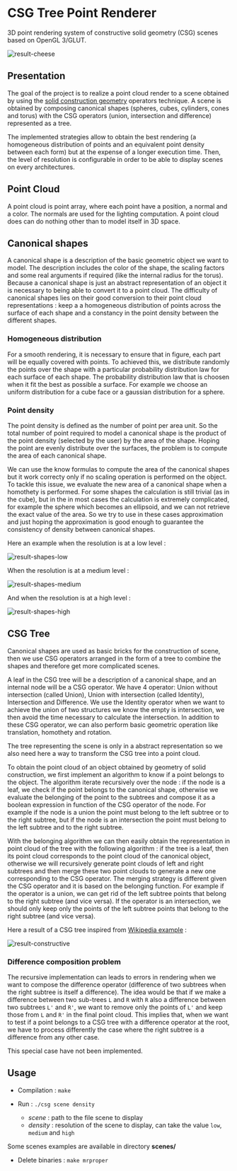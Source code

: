 
# CSG Tree Point Renderer

3D point rendering system of constructive solid geometry (CSG) scenes based on OpenGL 3/GLUT.

![result-cheese](./doc/results/cheese.png)

## Presentation

The goal of the project is to realize a point cloud render to a scene obtained by using the [solid construction geometry](https://en.wikipedia.org/wiki/Constructive_solid_geometry) operators technique.
A scene is obtained by composing canonical shapes (spheres, cubes, cylinders, cones and torus) with the CSG operators (union, intersection and difference) represented as a tree.

The implemented strategies allow to obtain the best rendering (a homogeneous distribution of points and an equivalent point density between each form) but at the expense of a longer execution time.
Then, the level of resolution is configurable in order to be able to display scenes on every architectures.

## Point Cloud

A point cloud is point array, where each point have a position, a normal and a color.
The normals are used for the lighting computation.
A point cloud does can do nothing other than to model itself in 3D space.

## Canonical shapes

A canonical shape is a description of the basic geometric object we want to model.
The description includes the color of the shape, the scaling factors and some real arguments if required (like the internal radius for the torus).
Because a canonical shape is just an abstract representation of an object it is necessary to being able to convert it to a point cloud.
The difficulty of canonical shapes lies on their good conversion to their point cloud representations : keep a a homogeneous distribution of points across the surface of each shape and a constancy in the point density between the different shapes.

### Homogeneous distribution

For a smooth rendering, it is necessary to ensure that in figure, each part will be equally covered with points.
To achieved this, we distribute randomly the points over the shape with a particular probability distribution law for each surface of each shape.
The probability distribution law that is choosen when it fit the best as possible a surface.
For example we choose an uniform distribution for a cube face or a gaussian distribution for a sphere.

### Point density

The point density is defined as the number of point per area unit.
So the total number of point required to model a canonical shape is the product of the point density (selected by the user) by the area of the shape.
Hoping the point are evenly distribute over the surfaces, the problem is to compute the area of each canonical shape.

We can use the know formulas to compute the area of the canonical shapes but it work correcty only if no scaling operation is performed on the object.
To tackle this issue, we evaluate the new area of a canonical shape when a homothety is performed.
For some shapes the calculation is still trivial (as in the cube), but in the in most cases the calculation is extremely complicated, for example the sphere which becomes an ellipsoid, and we can not retrieve the exact value of the area.
So we try to use in these cases approximation and just hoping the approximation is good enough to guarantee the consistency of density between canonical shapes.

Here an example when the resolution is at a low level :

![result-shapes-low](./doc/results/shapes_low.png)

When the resolution is at a medium level :

![result-shapes-medium](./doc/results/shapes_medium.png)

And when the resolution is at a high level :

![result-shapes-high](./doc/results/shapes_high.png)

## CSG Tree

Canonical shapes are used as basic bricks for the construction of scene, then we use CSG operators arranged in the form of a tree to combine the shapes and therefore get more complicated scenes.

A leaf in the CSG tree will be a description of a canonical shape, and an internal node will be a CSG operator.
We have 4 operator: Union without intersection (called Union), Union with intersection (called Identity), Intersection and Difference.
We use the Identity operator when we want to achieve the union of two structures we know the empty is intersection, we then avoid the time necessary to calculate the intersection.
In addition to these CSG operator, we can also perform basic geometric operation like translation, homothety and rotation.

The tree representing the scene is only in a abstract representation so we also need here a way to transform the CSG tree into a point cloud.


To obtain the point cloud of an object obtained by geometry of solid construction, we first implement an algorithm to know if a point belongs to the object.
The algorithm iterate recursively over the node : if the node is a leaf, we check if the point belongs to the canonical shape, otherwise we evaluate the belonging of the point to the subtrees and compose it as a boolean expression in function of the CSG operator of the node.
For example if the node is a union the point must belong to the left subtree or to the right subtree, but if the node is an intersection the point must belong to the left subtree and to the right subtree.


With the belonging algorithm we can then easily obtain the representation in point cloud of the tree with the following algorithm : if the tree is a leaf, then its point cloud corresponds to the point cloud of the canonical object, otherwise we will recursively generate point clouds of left and right subtrees and then merge these two point clouds to generate a new one corresponding to the CSG operator.
The merging strategy is different given the CSG operator and it is based on the belonging function.
For example if the operator is a union, we can get rid of the left subtree points that belong to the right subtree (and vice versa).
If the operator is an intersection, we should only keep only the points of the left subtree points that belong to the right subtree (and vice versa).


Here a result of a CSG tree inspired from [Wikipedia example](https://en.wikipedia.org/wiki/Constructive_solid_geometry#/media/File:Csg_tree.png) :

![result-constructive](./doc/results/constructive.png)


### Difference composition problem

The recursive implementation can leads to errors in rendering when we want to compose the difference operator (difference of two subtrees when the right subtree is itself a difference). 
The idea would be that if we make a difference between two sub-trees `L` and `R` with `R` also a difference between two subtrees `L'` and `R'`, we want to remove only the points of `L'` and keep those from `L` and `R'` in the final point cloud.
This implies that, when we want to test if a point belongs to a CSG tree with a difference operator at the root, we have to process differently the case where the right subtree is a difference from any other case.

This special case have not been implemented.

## Usage

* Compilation : `make`

* Run : `./csg scene density`
	* *scene* : path to the file scene to display
	* *density* : resolution of the scene to display, can take the value `low`, `medium` and `high`

Some scenes examples are available in directory **scenes/**

* Delete binaries : `make mrproper`

